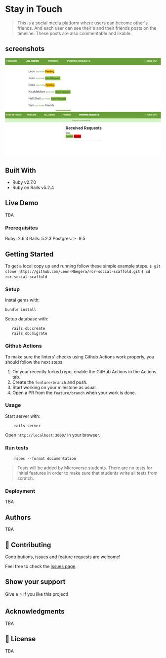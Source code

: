 # Stay in Touch

> This is a social media platform where users can become other's friends. And each user can see their's and their friends posts on the timeline. These posts are also commentable and likable.


## screenshots
<img src="app\assets\images\users.png" alt="screeshot of user">
<img src="app\assets\images\unconfirmed-requests.png" alt="screeshot of unconfirmed-request">

## Built With

- Ruby v2.7.0
- Ruby on Rails v5.2.4

## Live Demo

TBA


### Prerequisites

Ruby: 2.6.3
Rails: 5.2.3
Postgres: >=9.5


## Getting Started

To get a local copy up and running follow these simple example steps.
`$ git clone https://github.com/Leon-Mbegera/ror-social-scaffold.git`
`$ cd ror-social-scaffold`

### Setup

Instal gems with:

```
bundle install
```

Setup database with:

```
   rails db:create
   rails db:migrate
```

### Github Actions

To make sure the linters' checks using Github Actions work properly, you should follow the next steps:

1. On your recently forked repo, enable the GitHub Actions in the Actions tab.
2. Create the `feature/branch` and push.
3. Start working on your milestone as usual.
4. Open a PR from the `feature/branch` when your work is done.


### Usage

Start server with:

```
    rails server
```

Open `http://localhost:3000/` in your browser.

### Run tests

```
    rspec --format documentation
```

> Tests will be added by Microverse students. There are no tests for initial features in order to make sure that students write all tests from scratch.

### Deployment

TBA

## Authors

TBA

## 🤝 Contributing

Contributions, issues and feature requests are welcome!

Feel free to check the [issues page](issues/).

## Show your support

Give a ⭐️ if you like this project!

## Acknowledgments

TBA

## 📝 License

TBA

